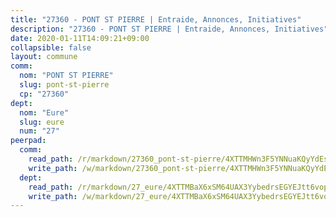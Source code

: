 ```yaml
---
title: "27360 - PONT ST PIERRE | Entraide, Annonces, Initiatives"
description: "27360 - PONT ST PIERRE | Entraide, Annonces, Initiatives"
date: 2020-01-11T14:09:21+09:00
collapsible: false
layout: commune
comm:
  nom: "PONT ST PIERRE"
  slug: pont-st-pierre
  cp: "27360"
dept:
  nom: "Eure"
  slug: eure
  num: "27"
peerpad:
  comm:
    read_path: /r/markdown/27360_pont-st-pierre/4XTTMHWn3F5YNNuaKQyYdEs7gUo1oNkkhKrUrJTMQCTxhcLPo
    write_path: /w/markdown/27360_pont-st-pierre/4XTTMHWn3F5YNNuaKQyYdEs7gUo1oNkkhKrUrJTMQCTxhcLPo-K3TgUe2YyJ1bsbGjQXh4DNxgspakZxowvzpaiukdYNey2PVPqyvyUnuXrcFEDqFJsmzwU4nZiNaK4tyj8Zt77vNwyVsaL9p6JJHMDk5Fzi773BnQg75CsqkYD4coUHAtkEhThqu7
  dept:
    read_path: /r/markdown/27_eure/4XTTMBaX6xSM64UAX3YybedrsEGYEJtt6vopdQsPEFtGijgwg
    write_path: /w/markdown/27_eure/4XTTMBaX6xSM64UAX3YybedrsEGYEJtt6vopdQsPEFtGijgwg-K3TgUmjy61Gu7ZFzjoVmiacXP2Rc4pq6sxVCYUX3mFQZWQw9yCKsEoAMagtuW4jJTYhK96DsWW4cPmZLagvQNZ34BscGcu4btrtJibt18c1mpqofaWe6Q3RartDiuMTjY7NrsH4r
---
```



